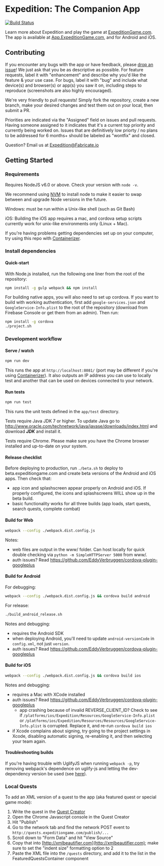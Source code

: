 # Expedition: The Companion App

[![Build Status](https://travis-ci.org/ExpeditionRPG/expedition-app.svg)](https://travis-ci.org/ExpeditionRPG/expedition-app)

Learn more about Expedition and play the game at [ExpeditionGame.com](https://expeditiongame.com). The app is available at [App.ExpeditionGame.com](https://App.ExpeditionGame.com), and for Android and iOS.

## Contributing

If you encounter any bugs with the app or have feedback, please [drop an issue](https://github.com/ExpeditionRPG/expedition-app/issues/new)! We just ask that you be as descriptive as possible. For feature requests, label it with "enhancement" and describe why you'd like the feature & your use case. For bugs, label it with "bug" and include what device(s) and browser(s) or app(s) you saw it on, including steps to reproduce (screenshots are also highly encouraged).

We're very friendly to pull requests! Simply fork the repository, create a new branch, make your desired changes and test them out on your local, then submit a PR.

Priorities are indicated via the "Assigned" field on issues and pull requests. Having someone assigned to it indicates that it's a current top priority and currently being worked on. Issues that are definitively low priorty / no plans to be addressed for 6 months+ should be labeled as "wontfix" and closed.

Question? Email us at Expedition@Fabricate.io

## Getting Started

### Requirements

Requires NodeJS v6.0 or above. Check your version with `node -v`.

We recommend using [NVM](https://github.com/creationix/nvm) to install node to make it easier to swap between and upgrade Node versions in the future.

Windows: must be run within a Unix-like shell (such as Git Bash)

iOS: Building the iOS app requires a mac, and cordova setup scripts currently work for unix-like environments only (Linux + Mac).

If you're having problems getting dependencies set up on your computer, try using this repo with [Containerizer](https://github.com/ExpeditionRPG/containerizer).

### Install dependencies

#### Quick-start

With Node.js installed, run the following one liner from the root of the repository:

```sh
npm install -g gulp webpack && npm install
```

For building native apps, you will also need to set up cordova. If you want to build with working authentication, first add `google-services.json` and `GoogleService-Info.plist` to the root of the repository (download from Firebase Console or get them from an admin). Then run:

```sh
npm install -g cordova
./project.sh
```

### Development workflow

#### Serve / watch

```sh
npm run dev
```

This runs the app at `http://localhost:8081/` (port may be different if you're using [Containerizer](https://github.com/ExpeditionRPG/containerizer)). It also outputs an IP address you can use to locally test and another that can be used on devices connected to your network.

#### Run tests

```sh
npm run test
```

This runs the unit tests defined in the `app/test` directory.

Tests require Java JDK 7 or higher. To update Java go to http://www.oracle.com/technetwork/java/javase/downloads/index.html and download ***JDK*** and install it.

Tests require Chrome. Please make sure you have the Chrome browser installed and up-to-date on your system.

#### Release checklist

Before deploying to production, run `./beta.sh` to deploy to beta.expeditiongame.com and create beta versions of the Android and iOS apps. Then check that:

- app icon and splashscreen appear properly on Android and iOS. If properly configured, the icons and splashscreens WILL show up in the beta build.
- basic functionality works for all three builds (app loads, start quests, search quests, complete combat)

#### Build for Web

```sh
webpack --config ./webpack.dist.config.js
```

Notes:
- web files are output in the www/ folder. Can host locally for quick double checking via `python -m SimpleHTTPServer 5000` from www/.
- auth issues? Read https://github.com/EddyVerbruggen/cordova-plugin-googleplus

#### Build for Android

For debugging:

```sh
webpack --config ./webpack.dist.config.js && cordova build android
```

For release:

```sh
./build_android_release.sh
```

Notes and debugging:

- requires the Android SDK
- when deploying Android, you'll need to update `android-versionCode` in `config.xml`, not just `version`.
- auth issues? Read https://github.com/EddyVerbruggen/cordova-plugin-googleplus

#### Build for iOS

```sh
webpack --config ./webpack.dist.config.js && cordova build ios
```

Notes and debugging:

- requires a Mac with XCode installed
- auth issues? Read https://github.com/EddyVerbruggen/cordova-plugin-googleplus
  - app crashing because of invalid REVERSE_CLIENT_ID? Check to see if `/platforms/ios/Expedition/Resources/GoogleService-Info.plist` or `/platforms/ios/Expedition/Resources/Resources/GoogleService-Info.plist` is corrupted. Replace it, and re-run `cordova build ios`
- if Xcode complains about signing, try going to the project settings in Xcode, disabling automatic signing, re-enabling it, and then selecting your team again.

#### Troubleshooting builds

If you're having trouble with UglifyJS when running `webpack -p`, try removing webpack's dependence on uglify-js and letting the dev-dependency version be used (see [here](https://github.com/mishoo/UglifyJS2/issues/448)).

### Local Quests

To add an XML version of a quest to the app (aka featured quest or special game mode):

1. Write the quest in the [Quest Creator](http://quests.expeditiongame.com)
2. Open the Chrome Javascript console in the Quest Creator
3. Hit "Publish"
4. Go to the network tab and find the network POST event to `http://quests.expeditiongame.com/publish/...`
5. Scroll down to "Form Data" and hit "View Source"
6. Copy that into [http://xmlbeautifier.com](http://xmlbeautifier.com); make sure to set the "indent size" formatting option to 2
7. Paste the XML file into the `/quests` directory, and add it to the list in the FeaturedQuestsContainer component
